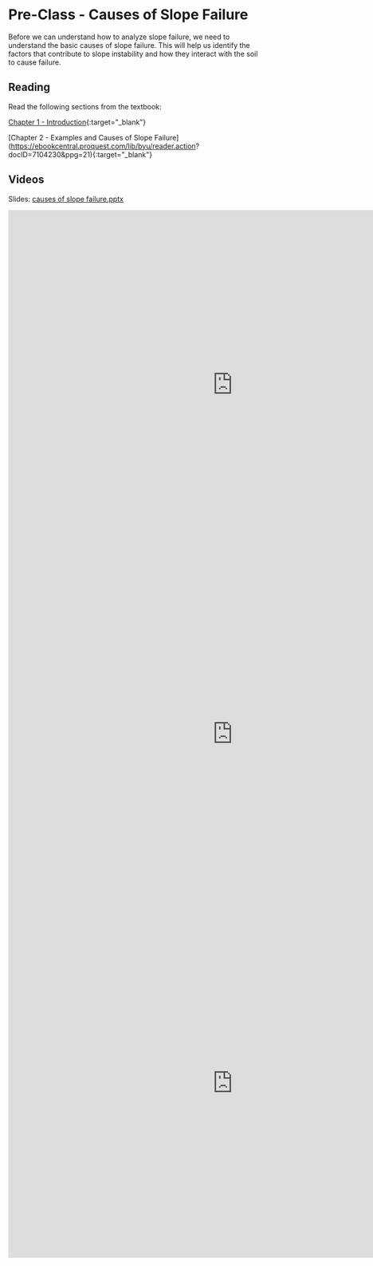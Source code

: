 # Pre-Class - Causes of Slope Failure

Before we can understand how to analyze slope failure, we need to understand the basic causes of slope failure. This will help us identify the factors that contribute to slope instability and how they interact with the soil to cause failure.

## Reading

Read the following sections from the textbook:

[Chapter 1 - Introduction](https://ebookcentral.proquest.com/lib/byu/reader.action?docID=7104230&ppg=17){:target="_blank"}

[Chapter 2 - Examples and Causes of Slope Failure](https://ebookcentral.proquest.com/lib/byu/reader.action?
docID=7104230&ppg=21){:target="_blank"}

## Videos

Slides: [causes of slope failure.pptx](causes%20of%20slope%20failure.pptx)

<iframe width="900" height="700" src="https://www.youtube.com/embed/VRUuzxeySv4?si=-ZNH1ObjLFYy5Oal" title="YouTube video player" frameborder="0" allow="accelerometer; autoplay; clipboard-write; encrypted-media; gyroscope; picture-in-picture; web-share" referrerpolicy="strict-origin-when-cross-origin" allowfullscreen></iframe>

<iframe width="900" height="700" src="https://www.youtube.com/embed/_Bd_9n0njYM?si=LXmVwBV9GUpuLHWO" title="YouTube video player" frameborder="0" allow="accelerometer; autoplay; clipboard-write; encrypted-media; gyroscope; picture-in-picture; web-share" referrerpolicy="strict-origin-when-cross-origin" allowfullscreen></iframe>

<iframe width="900" height="700" src="https://www.youtube.com/embed/-495w82Q_k0?si=Gz_RDhVyTtNYlvus" title="YouTube video player" frameborder="0" allow="accelerometer; autoplay; clipboard-write; encrypted-media; gyroscope; picture-in-picture; web-share" referrerpolicy="strict-origin-when-cross-origin" allowfullscreen></iframe>
